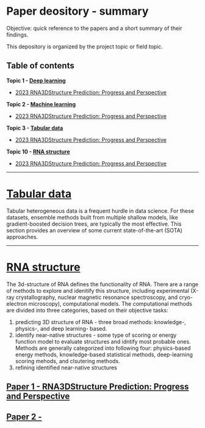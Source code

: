 # <a name = 'up'>Paper deository - summary</a>

Objective: quick reference to the papers and a short summary of their findings. 

This depository is organized by the project topic or field topic.

## Table of contents

__Topic 1 - [Deep learning](#rna)__
- [2023  RNA3DStructure Prediction: Progress and Perspective](#dl)

__Topic 2 - [Machine learning](#rna)__
- [2023  RNA3DStructure Prediction: Progress and Perspective](#ml)

__Topic 3 - [Tabular data](#tbd)__
- [2023  RNA3DStructure Prediction: Progress and Perspective](#rna_1)

__Topic 10 - [RNA structure](#rna)__
- [2023  RNA3DStructure Prediction: Progress and Perspective](#rna_1)

---

# <a name = 'tbd'>[Tabular data](#up)</a>
Tabular heterogeneous data is a frequent hurdle in data science. For these datasets, ensemble methods built from multiple shallow models, like gradient-boosted decision trees, are typically the most effective. This section provides an overview of some current state-of-the-art (SOTA) approaches.






---
# <a name = 'rna'>[RNA structure](#up)</a>
The 3d-structure of RNA defines the functionality of RNA. There are a range of methods to explore and idenitify this structure, including experimental (X-ray crystallography, nuclear magnetic resonance spectroscopy, and cryo-electron microscopy),  computational models. The computational methods are divided into three categories, based on their objective tasks:
1. predicting 3D structure of RNA - three broad methods: knowledge-, physics-, and deep learning- based.
2. identify near-native structures - some type of scoring or energy function model to evaluate structures and idntify most probable ones. Methods are generally categorized into following four: physics-based energy methods, knowledge-based statistical methods, deep-learning scoring mehods, and clsutering methods.  
3. refining identified near-native structures

## <a name = 'rna_1'>[Paper 1 - RNA3DStructure Prediction: Progress and Perspective](#up)</a>



## <a name = 'rna_2up'>[Paper 2 -](#up)</a>

